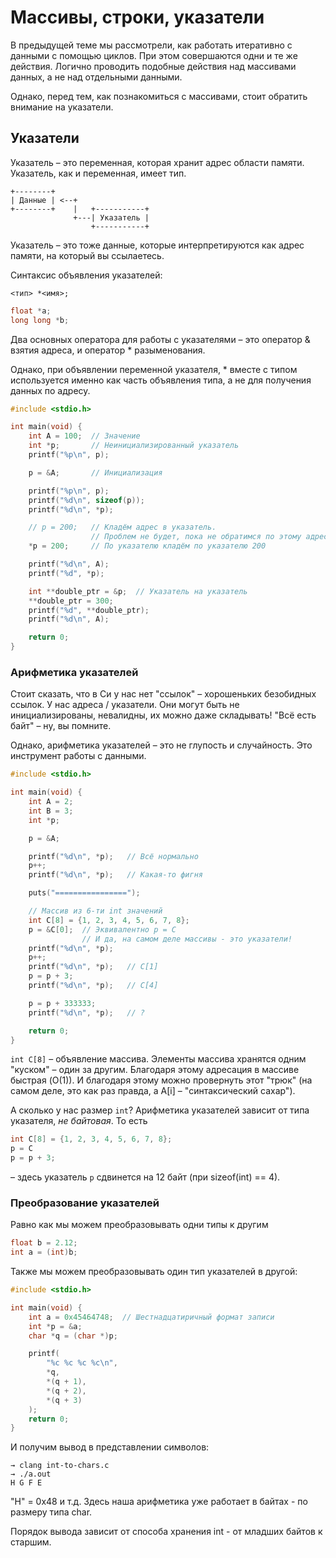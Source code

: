 # Массивы, строки, указатели

В предыдущей теме мы рассмотрели, как работать итеративно с данными
с помощью циклов. При этом совершаются одни и те же действия. Логично
проводить подобные действия над массивами данных, а не над отдельными
данными.

Однако, перед тем, как познакомиться с массивами, стоит обратить внимание на
указатели.

## Указатели

Указатель – это переменная, которая хранит адрес области памяти.
Указатель, как и переменная, имеет тип.

```
+--------+
| Данные | <--+
+--------+    |   +-----------+
              +---| Указатель |
                  +-----------+
```

Указатель – это тоже данные, которые интерпретируются как адрес памяти,
на который вы ссылаетесь.

Синтаксис объявления указателей:

```
<тип> *<имя>;
```

```C
float *a;
long long *b;
```

Два основных оператора для работы с указателями – это оператор & взятия адреса,
и оператор * разыменования.

Однако, при объявлении переменной указателя, * вместе с типом используется именно
как часть объявления типа, а не для получения данных по адресу.

```C
#include <stdio.h>

int main(void) {
    int A = 100;  // Значение
    int *p;       // Неинициализированный указатель
    printf("%p\n", p);

    p = &A;       // Инициализация

    printf("%p\n", p);
    printf("%d\n", sizeof(p));
    printf("%d\n", *p);

    // p = 200;   // Кладём адрес в указатель.
                  // Проблем не будет, пока не обратимся по этому адресу.
    *p = 200;     // По указателю кладём по указателю 200

    printf("%d\n", A);
    printf("%d", *p);

    int **double_ptr = &p;  // Указатель на указатель
    **double_ptr = 300;
    printf("%d", **double_ptr);
    printf("%d\n", A);

    return 0;
}
```

### Арифметика указателей

Стоит сказать, что в Си у нас нет "ссылок" – хорошеньких безобидных ссылок.
У нас адреса / указатели. Они могут быть не инициализированы, невалидны, их можно даже
складывать! "Всё есть байт" – ну, вы помните.

Однако, арифметика указателей – это не глупость и случайность. Это инструмент
работы с данными.

```C
#include <stdio.h>

int main(void) {
    int A = 2;
    int B = 3;
    int *p;

    p = &A;

    printf("%d\n", *p);   // Всё нормально
    p++;
    printf("%d\n", *p);   // Какая-то фигня

    puts("================");

    // Массив из 6-ти int значений
    int C[8] = {1, 2, 3, 4, 5, 6, 7, 8};
    p = &C[0];  // Эквивалентно p = C
                // И да, на самом деле массивы - это указатели!
    printf("%d\n", *p);
    p++;
    printf("%d\n", *p);   // C[1]
    p = p + 3;
    printf("%d\n", *p);   // C[4]

    p = p + 333333;
    printf("%d\n", *p);   // ?

    return 0;
}
```

`int C[8]` – объявление массива. Элементы массива хранятся одним "куском"
– один за другим. Благодаря этому адресация в массиве быстрая (O(1)).
И благодаря этому можно провернуть этот "трюк" (на самом деле, это
как раз правда, а A[i] – "синтаксический сахар").

А сколько у нас размер `int`? Арифметика указателей зависит от типа указателя,
*не байтовая*. То есть

```C
int C[8] = {1, 2, 3, 4, 5, 6, 7, 8};
p = C
p = p + 3;
```

– здесь указатель `p` сдвинется на 12 байт (при sizeof(int) == 4).

### Преобразование указателей

Равно как мы можем преобразовывать одни типы к другим

```C
float b = 2.12;
int a = (int)b;
```

Также мы можем преобразовывать один тип указателей в другой:

```C
#include <stdio.h>

int main(void) {
    int a = 0x45464748;  // Шестнадцатиричный формат записи
    int *p = &a;
    char *q = (char *)p;

    printf(
        "%c %c %c %c\n",
        *q,
        *(q + 1),
        *(q + 2),
        *(q + 3)
    );
    return 0;
}
```

И получим вывод в представлении символов:

```
→ clang int-to-chars.c
→ ./a.out
H G F E
```

"H" = 0x48 и т.д. Здесь наша арифметика уже работает в байтах - по размеру типа
char.

Порядок вывода зависит от способа хранения int - от младших байтов к старшим.
